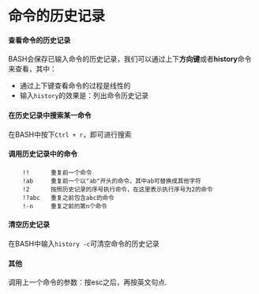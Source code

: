 # 命令的历史记录
#### 查看命令的历史记录
BASH会保存已输入命令的历史记录，我们可以通过上下**方向键**或者**history**命令来查看，其中：
* 通过上下键查看命令的过程是线性的
* 输入```history```的效果是：列出命令历史记录

#### 在历史记录中搜索某一命令

在BASH中按下```Ctrl + r```，即可进行搜索

#### 调用历史记录中的命令

        !!      重复前一个命令
    	!ab     重复前一个以"ab"开头的命令，其中ab可替换成其他字符
    	!2      按照历史记录的序号执行命令，在这里表示执行序号为2的命令
    	!?abc   重复之前包含abc的命令
    	!-n 	重复之前的第n个命令
    	
#### 清空历史记录

在BASH中输入```history -c```可清空命令的历史记录

#### 其他

调用上一个命令的参数：按esc之后，再按英文句点.